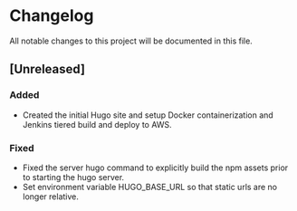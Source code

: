# Changelog
All notable changes to this project will be documented in this file.

## [Unreleased]
### Added
- Created the initial Hugo site and setup Docker containerization  and Jenkins tiered build and deploy to AWS.

### Fixed
- Fixed the server hugo command to explicitly build the npm assets prior to starting the hugo server.
- Set environment variable HUGO_BASE_URL so that static urls are no longer relative.
